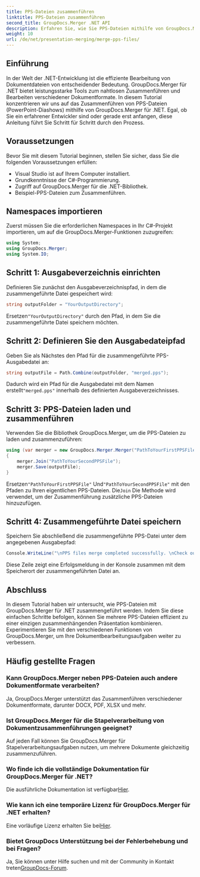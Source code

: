 ```yaml
---
title: PPS-Dateien zusammenführen
linktitle: PPS-Dateien zusammenführen
second_title: GroupDocs.Merger .NET API
description: Erfahren Sie, wie Sie PPS-Dateien mithilfe von GroupDocs.Merger für .NET nahtlos zusammenführen. Schritt-für-Schritt-Anleitung mit Codebeispielen. Verbessern Sie Ihre Fähigkeiten zur Dokumentbearbeitung.
weight: 10
url: /de/net/presentation-merging/merge-pps-files/
---
```

## Einführung
In der Welt der .NET-Entwicklung ist die effiziente Bearbeitung von Dokumentdateien von entscheidender Bedeutung. GroupDocs.Merger für .NET bietet leistungsstarke Tools zum nahtlosen Zusammenführen und Bearbeiten verschiedener Dokumentformate. In diesem Tutorial konzentrieren wir uns auf das Zusammenführen von PPS-Dateien (PowerPoint-Diashows) mithilfe von GroupDocs.Merger für .NET. Egal, ob Sie ein erfahrener Entwickler sind oder gerade erst anfangen, diese Anleitung führt Sie Schritt für Schritt durch den Prozess.
## Voraussetzungen
Bevor Sie mit diesem Tutorial beginnen, stellen Sie sicher, dass Sie die folgenden Voraussetzungen erfüllen:
- Visual Studio ist auf Ihrem Computer installiert.
- Grundkenntnisse der C#-Programmierung.
- Zugriff auf GroupDocs.Merger für die .NET-Bibliothek.
- Beispiel-PPS-Dateien zum Zusammenführen.

## Namespaces importieren
Zuerst müssen Sie die erforderlichen Namespaces in Ihr C#-Projekt importieren, um auf die GroupDocs.Merger-Funktionen zuzugreifen:
```csharp
using System; 
using GroupDocs.Merger;
using System.IO;
```
## Schritt 1: Ausgabeverzeichnis einrichten
Definieren Sie zunächst den Ausgabeverzeichnispfad, in dem die zusammengeführte Datei gespeichert wird:
```csharp
string outputFolder = "YourOutputDirectory";
```
 Ersetzen`"YourOutputDirectory"` durch den Pfad, in dem Sie die zusammengeführte Datei speichern möchten.
## Schritt 2: Definieren Sie den Ausgabedateipfad
Geben Sie als Nächstes den Pfad für die zusammengeführte PPS-Ausgabedatei an:
```csharp
string outputFile = Path.Combine(outputFolder, "merged.pps");
```
 Dadurch wird ein Pfad für die Ausgabedatei mit dem Namen erstellt`"merged.pps"` innerhalb des definierten Ausgabeverzeichnisses.
## Schritt 3: PPS-Dateien laden und zusammenführen
Verwenden Sie die Bibliothek GroupDocs.Merger, um die PPS-Dateien zu laden und zusammenzuführen:
```csharp
using (var merger = new GroupDocs.Merger.Merger("PathToYourFirstPPSFile"))
{
    merger.Join("PathToYourSecondPPSFile");
    merger.Save(outputFile);
}
```
 Ersetzen`"PathToYourFirstPPSFile"` Und`"PathToYourSecondPPSFile"` mit den Pfaden zu Ihren eigentlichen PPS-Dateien. Die`Join` Die Methode wird verwendet, um der Zusammenführung zusätzliche PPS-Dateien hinzuzufügen.
## Schritt 4: Zusammengeführte Datei speichern
Speichern Sie abschließend die zusammengeführte PPS-Datei unter dem angegebenen Ausgabepfad:
```csharp
Console.WriteLine("\nPPS files merge completed successfully. \nCheck output in {0}", outputFolder);
```
Diese Zeile zeigt eine Erfolgsmeldung in der Konsole zusammen mit dem Speicherort der zusammengeführten Datei an.

## Abschluss
In diesem Tutorial haben wir untersucht, wie PPS-Dateien mit GroupDocs.Merger für .NET zusammengeführt werden. Indem Sie diese einfachen Schritte befolgen, können Sie mehrere PPS-Dateien effizient zu einer einzigen zusammenhängenden Präsentation kombinieren. Experimentieren Sie mit den verschiedenen Funktionen von GroupDocs.Merger, um Ihre Dokumentbearbeitungsaufgaben weiter zu verbessern.

## Häufig gestellte Fragen
### Kann GroupDocs.Merger neben PPS-Dateien auch andere Dokumentformate verarbeiten?
Ja, GroupDocs.Merger unterstützt das Zusammenführen verschiedener Dokumentformate, darunter DOCX, PDF, XLSX und mehr.
### Ist GroupDocs.Merger für die Stapelverarbeitung von Dokumentzusammenführungen geeignet?
Auf jeden Fall können Sie GroupDocs.Merger für Stapelverarbeitungsaufgaben nutzen, um mehrere Dokumente gleichzeitig zusammenzuführen.
### Wo finde ich die vollständige Dokumentation für GroupDocs.Merger für .NET?
 Die ausführliche Dokumentation ist verfügbar[Hier](https://tutorials.groupdocs.com/merger/net/).
### Wie kann ich eine temporäre Lizenz für GroupDocs.Merger für .NET erhalten?
 Eine vorläufige Lizenz erhalten Sie bei[Hier](https://purchase.groupdocs.com/temporary-license/).
### Bietet GroupDocs Unterstützung bei der Fehlerbehebung und bei Fragen?
Ja, Sie können unter Hilfe suchen und mit der Community in Kontakt treten[GroupDocs-Forum](https://forum.groupdocs.com/c/merger/32).